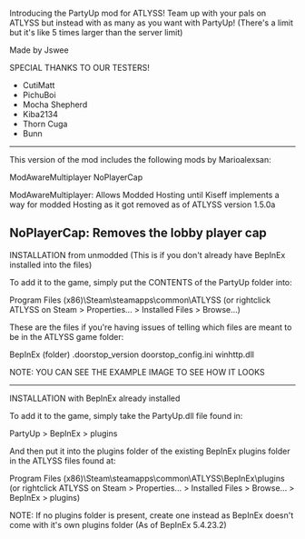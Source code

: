 Introducing the PartyUp mod for ATLYSS!
Team up with your pals on ATLYSS but instead with as many as you want with PartyUp!
(There's a limit but it's like 5 times larger than the server limit)

Made by Jswee

SPECIAL THANKS TO OUR TESTERS!
- CutiMatt
- PichuBoi
- Mocha Shepherd
- Kiba2134
- Thorn Cuga
- Bunn


---------------------

This version of the mod includes
the following mods by Marioalexsan:

ModAwareMultiplayer
NoPlayerCap


ModAwareMultiplayer: Allows Modded Hosting
until Kiseff implements a way for modded Hosting
as it got removed as of ATLYSS version 1.5.0a

NoPlayerCap: Removes the lobby player cap
---------------------

INSTALLATION from unmodded
(This is if you don't already have BepInEx installed into the files)

To add it to the game, simply put the 
CONTENTS of the PartyUp folder into:

Program Files (x86)\Steam\steamapps\common\ATLYSS
(or rightclick ATLYSS on Steam > Properties... > Installed Files > Browse...)

These are the files if you're having issues of telling
which files are meant to be in the ATLYSS game folder:

BepInEx (folder)
.doorstop_version
doorstop_config.ini
winhttp.dll

NOTE: YOU CAN SEE THE EXAMPLE IMAGE TO SEE HOW IT LOOKS

---------------------

INSTALLATION with BepInEx already installed

To add it to the game, simply take
the PartyUp.dll file found in:

PartyUp > BepInEx > plugins


And then put it into the plugins folder of the existing
BepInEx plugins folder in the ATLYSS files found at:

Program Files (x86)\Steam\steamapps\common\ATLYSS\BepInEx\plugins
(or rightclick ATLYSS on Steam > Properties... > Installed Files > Browse... > BepInEx > plugins)

NOTE: If no plugins folder is present, create one instead
as BepInEx doesn't come with it's own plugins folder
(As of BepInEx 5.4.23.2)